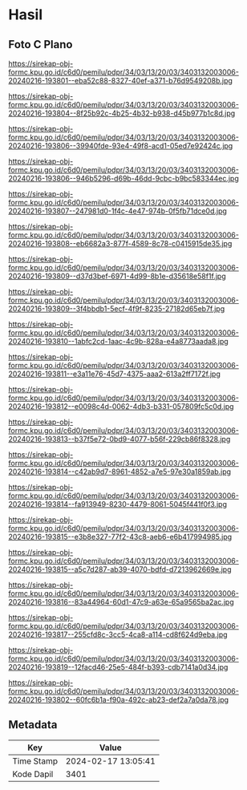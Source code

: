 # Hasil

## Foto C Plano

https://sirekap-obj-formc.kpu.go.id/c6d0/pemilu/pdpr/34/03/13/20/03/3403132003006-20240216-193801--eba52c88-8327-40ef-a371-b76d9549208b.jpg

https://sirekap-obj-formc.kpu.go.id/c6d0/pemilu/pdpr/34/03/13/20/03/3403132003006-20240216-193804--8f25b92c-4b25-4b32-b938-d45b977b1c8d.jpg

https://sirekap-obj-formc.kpu.go.id/c6d0/pemilu/pdpr/34/03/13/20/03/3403132003006-20240216-193806--39940fde-93e4-49f8-acd1-05ed7e92424c.jpg

https://sirekap-obj-formc.kpu.go.id/c6d0/pemilu/pdpr/34/03/13/20/03/3403132003006-20240216-193806--946b5296-d69b-46dd-9cbc-b9bc583344ec.jpg

https://sirekap-obj-formc.kpu.go.id/c6d0/pemilu/pdpr/34/03/13/20/03/3403132003006-20240216-193807--247981d0-1f4c-4e47-974b-0f5fb71dce0d.jpg

https://sirekap-obj-formc.kpu.go.id/c6d0/pemilu/pdpr/34/03/13/20/03/3403132003006-20240216-193808--eb6682a3-877f-4589-8c78-c0415915de35.jpg

https://sirekap-obj-formc.kpu.go.id/c6d0/pemilu/pdpr/34/03/13/20/03/3403132003006-20240216-193809--d37d3bef-6971-4d99-8b1e-d35618e58f1f.jpg

https://sirekap-obj-formc.kpu.go.id/c6d0/pemilu/pdpr/34/03/13/20/03/3403132003006-20240216-193809--3f4bbdb1-5ecf-4f9f-8235-27182d65eb7f.jpg

https://sirekap-obj-formc.kpu.go.id/c6d0/pemilu/pdpr/34/03/13/20/03/3403132003006-20240216-193810--1abfc2cd-1aac-4c9b-828a-e4a8773aada8.jpg

https://sirekap-obj-formc.kpu.go.id/c6d0/pemilu/pdpr/34/03/13/20/03/3403132003006-20240216-193811--e3a11e76-45d7-4375-aaa2-613a2ff7172f.jpg

https://sirekap-obj-formc.kpu.go.id/c6d0/pemilu/pdpr/34/03/13/20/03/3403132003006-20240216-193812--e0098c4d-0062-4db3-b331-057809fc5c0d.jpg

https://sirekap-obj-formc.kpu.go.id/c6d0/pemilu/pdpr/34/03/13/20/03/3403132003006-20240216-193813--b37f5e72-0bd9-4077-b56f-229cb86f8328.jpg

https://sirekap-obj-formc.kpu.go.id/c6d0/pemilu/pdpr/34/03/13/20/03/3403132003006-20240216-193814--c42ab9d7-8961-4852-a7e5-97e30a1859ab.jpg

https://sirekap-obj-formc.kpu.go.id/c6d0/pemilu/pdpr/34/03/13/20/03/3403132003006-20240216-193814--fa913949-8230-4479-8061-5045f441f0f3.jpg

https://sirekap-obj-formc.kpu.go.id/c6d0/pemilu/pdpr/34/03/13/20/03/3403132003006-20240216-193815--e3b8e327-77f2-43c8-aeb6-e6b417994985.jpg

https://sirekap-obj-formc.kpu.go.id/c6d0/pemilu/pdpr/34/03/13/20/03/3403132003006-20240216-193815--a5c7d287-ab39-4070-bdfd-d7213962669e.jpg

https://sirekap-obj-formc.kpu.go.id/c6d0/pemilu/pdpr/34/03/13/20/03/3403132003006-20240216-193816--83a44964-60d1-47c9-a63e-65a9565ba2ac.jpg

https://sirekap-obj-formc.kpu.go.id/c6d0/pemilu/pdpr/34/03/13/20/03/3403132003006-20240216-193817--255cfd8c-3cc5-4ca8-a114-cd8f624d9eba.jpg

https://sirekap-obj-formc.kpu.go.id/c6d0/pemilu/pdpr/34/03/13/20/03/3403132003006-20240216-193819--12facd46-25e5-484f-b393-cdb7141a0d34.jpg

https://sirekap-obj-formc.kpu.go.id/c6d0/pemilu/pdpr/34/03/13/20/03/3403132003006-20240216-193802--60fc6b1a-f90a-492c-ab23-def2a7a0da78.jpg


## Metadata

| Key        | Value               |
| ---------- | ------------------- |
| Time Stamp | 2024-02-17 13:05:41 |
| Kode Dapil | 3401                |



